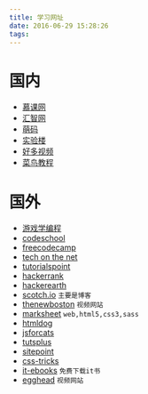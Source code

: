 ```yaml
---
title: 学习网址
date: 2016-06-29 15:28:26
tags:
---
```



# 国内

- [慕课网](www.imooc.com) 
- [汇智网](www.hubwiz.com) 
- [萌码](www.mengma.com) 
- [实验楼](www.shiyanlou.com) 
- [好多视频](http://haoduoshipin.com) 
- [菜鸟教程](http://www.runoob.com/) 

# 国外

- [游戏学编程](http://cn.codecombat.com/play/level/dungeons-of-kithgard) 
- [codeschool](codeschool.com) 
- [freecodecamp](https://freecodecamp.com/) 
- [tech on the net](http://www.techonthenet.com/) 
- [tutorialspoint](http://www.tutorialspoint.com/)
- [hackerrank](https://www.hackerrank.com/) 
- [hackerearth](https://www.hackerearth.com/challenges/)
- [scotch.io](https://scotch.io/tutorials) `主要是博客`
- [thenewboston](https://thenewboston.com/) `视频网站`
- [marksheet](http://marksheet.io/) `web,html5,css3,sass`
- [htmldog](http://www.htmldog.com/)
- [jsforcats](http://jsforcats.com/)
- [tutsplus](http://tutsplus.com/)
- [sitepoint](https://www.sitepoint.com/)
- [css-tricks](https://css-tricks.com/) 
- [it-ebooks](http://it-ebooks.info/) `免费下载it书`
- [egghead](https://egghead.io/) `视频网站`